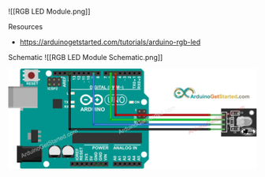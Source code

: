 ![[RGB LED Module.png]]

Resources
- https://arduinogetstarted.com/tutorials/arduino-rgb-led

Schematic
![[RGB LED Module Schematic.png]]

![Schematic](./schematic.png)

